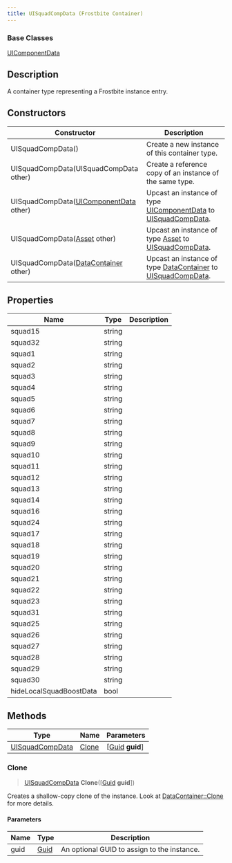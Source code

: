 ```yaml
---
title: UISquadCompData (Frostbite Container)
---
```

### Base Classes

[UIComponentData](UIComponentData)

## Description

A container type representing a Frostbite instance entry.

## Constructors

| Constructor                                                                | Description                                                                                                           |
| -------------------------------------------------------------------------- | --------------------------------------------------------------------------------------------------------------------- |
| UISquadCompData()                                                          | Create a new instance of this container type.                                                                         |
| UISquadCompData(UISquadCompData other)                                     | Create a reference copy of an instance of the same type.                                                              |
| UISquadCompData([UIComponentData](UIComponentData) other)                  | Upcast an instance of type [UIComponentData](UIComponentData) to [UISquadCompData](UISquadCompData).                  |
| UISquadCompData([Asset](Asset) other)                                      | Upcast an instance of type [Asset](Asset) to [UISquadCompData](UISquadCompData).                                      |
| UISquadCompData([DataContainer](/vext/ref/cls/shr/datacontainer) other) | Upcast an instance of type [DataContainer](/vext/ref/cls/shr/datacontainer) to [UISquadCompData](UISquadCompData). |

## Properties

| Name                    | Type   | Description |
| ----------------------- | ------ | ----------- |
| squad15                 | string |             |
| squad32                 | string |             |
| squad1                  | string |             |
| squad2                  | string |             |
| squad3                  | string |             |
| squad4                  | string |             |
| squad5                  | string |             |
| squad6                  | string |             |
| squad7                  | string |             |
| squad8                  | string |             |
| squad9                  | string |             |
| squad10                 | string |             |
| squad11                 | string |             |
| squad12                 | string |             |
| squad13                 | string |             |
| squad14                 | string |             |
| squad16                 | string |             |
| squad24                 | string |             |
| squad17                 | string |             |
| squad18                 | string |             |
| squad19                 | string |             |
| squad20                 | string |             |
| squad21                 | string |             |
| squad22                 | string |             |
| squad23                 | string |             |
| squad31                 | string |             |
| squad25                 | string |             |
| squad26                 | string |             |
| squad27                 | string |             |
| squad28                 | string |             |
| squad29                 | string |             |
| squad30                 | string |             |
| hideLocalSquadBoostData | bool   |             |

## Methods

| Type                               | Name            | Parameters                                     |
| ---------------------------------- | --------------- | ---------------------------------------------- |
| [UISquadCompData](UISquadCompData) | [Clone](#clone) | \[[Guid](/vext/ref/cls/shr/guid) **guid**\] |

### Clone

> [UISquadCompData](UISquadCompData) **Clone**(\[[Guid](/vext/ref/cls/shr/guid) **guid**\])

Creates a shallow-copy clone of the instance. Look at [DataContainer::Clone](/vext/ref/cls/shr/datacontainer#clone) for more details.

#### Parameters

| Name | Type         | Description                                 |
| ---- | ------------ | ------------------------------------------- |
| guid | [Guid](Guid) | An optional GUID to assign to the instance. |
